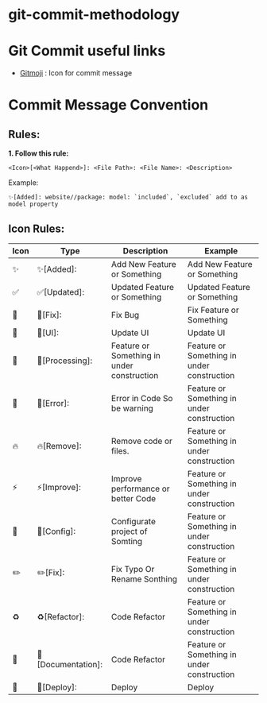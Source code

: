 # git-commit-methodology

# Git Commit useful links

- [Gitmoji](https://gitmoji.dev) : Icon for commit message

# Commit Message Convention

## Rules:

**1. Follow this rule:**

```
<Icon>[<What Happend>]: <File Path>: <File Name>: <Description>
```

Example:

```
✨[Added]: website//package: model: `included`, `excluded` add to as model property
```

## Icon Rules:

| Icon | Type               | Description                                | Example                                    |
| ---- | ------------------ | ------------------------------------------ | ------------------------------------------ |
| ✨   | ✨[Added]:         | Add New Feature or Something               | Add New Feature or Something               |
| ✅   | ✅[Updated]:       | Updated Feature or Something               | Updated Feature or Something               |
| 🐛   | 🐛[Fix]:           | Fix Bug                                    | Fix Feature or Something                   |
| 💄   | 💄[UI]:            | Update UI                                  | Update UI                                  |
| 🚧   | 🚧[Processing]:    | Feature or Something in under construction | Feature or Something in under construction |
| 🚨   | 🚨[Error]:         | Error in Code So be warning                | Feature or Something in under construction |
| 🔥   | 🔥[Remove]:        | Remove code or files.                      | Feature or Something in under construction |
| ⚡️  | ⚡️[Improve]:      | Improve performance or better Code         | Feature or Something in under construction |
| 🔧   | 🔧[Config]:        | Configurate project of Somting             | Feature or Something in under construction |
| ✏️   | ✏️[Fix]:           | Fix Typo Or Rename Sonthing                | Feature or Something in under construction |
| ♻️   | ♻️[Refactor]:      | Code Refactor                              | Feature or Something in under construction |
| 📝   | 📝[Documentation]: | Code Refactor                              | Feature or Something in under construction |
| 🚀   | 🚀[Deploy]:        | Deploy                                     | Deploy                                     |
